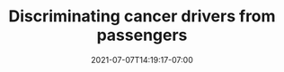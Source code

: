 ---
# Documentation: https://wowchemy.com/docs/managing-content/

title: "Discriminating cancer drivers from passengers"
summary: "Each cancer genome is characterized by tens-to-thousands of DNA mutations, but only a minority of those mutations is expected to drive tumor development and progression. The vast majority of mutations are so called passenger mutations that are carried along in the genomes of proliferating tumor cells. Discriminating drivers from passengers remains an important challenge in cancer 'omics research. We are developing new strategies to improve identification of drivers by studying mutations in the context of protein interaction networks."
authors: []
tags: ["Mutations"]
categories: []
date: 2021-07-07T14:19:17-07:00

# Optional external URL for project (replaces project detail page).
external_link: ""

# Featured image
# To use, add an image named `featured.jpg/png` to your page's folder.
# Focal points: Smart, Center, TopLeft, Top, TopRight, Left, Right, BottomLeft, Bottom, BottomRight.
image:
  caption: ""
  focal_point: "center"
  preview_only: false

# Custom links (optional).
#   Uncomment and edit lines below to show custom links.
# links:
# - name: Follow
#   url: https://twitter.com
#   icon_pack: fab
#   icon: twitter

url_code: ""
url_pdf: ""
url_slides: ""
url_video: ""

# Slides (optional).
#   Associate this project with Markdown slides.
#   Simply enter your slide deck's filename without extension.
#   E.g. `slides = "example-slides"` references `content/slides/example-slides.md`.
#   Otherwise, set `slides = ""`.
slides: ""
---